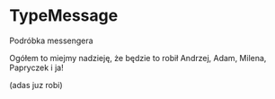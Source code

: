 # TypeMessage
Podróbka messengera

Ogółem to miejmy nadzieję, że będzie to robił Andrzej, Adam, Milena, Papryczek i ja!

(adas juz robi)
